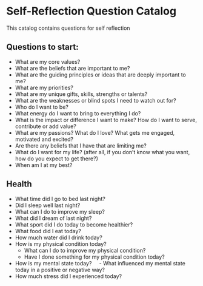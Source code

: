 # Self-Reflection Question Catalog
This catalog contains questions for self reflection

## Questions to start:

- What are my core values? 
- What are the beliefs that are important to me?
- What are the guiding principles or ideas that are deeply important to me?
- What are my priorities?
- What are my unique gifts, skills, strengths or talents?
- What are the weaknesses or blind spots I need to watch out for?
- Who do I want to be?
- What energy do I want to bring to everything I do?
- What is the impact or difference I want to make? How do I want to serve, contribute or add value?
- What are my passions? What do I love? What gets me engaged, motivated and excited?
- Are there any beliefs that I have that are limiting me?
- What do I want for my life? (after all, if you don’t know what you want, how do you expect to get there?)
- When am I at my best?

## Health 
- What time did I go to bed last night? 
- Did I sleep well last night? 
- What can I do to improve my sleep?
- What did I dream of last night?
- What sport did I do today to become healthier?
- What food did I eat today? 
- How much water did I drink today?
- How is my physical condition today? 
    - What can I do to improve my physical condition? 
    - Have I done something for my physical condition today?
- How is my mental state today?
    - What influenced my mental state today in a positive or negative way?
- How much stress did I experienced today?
